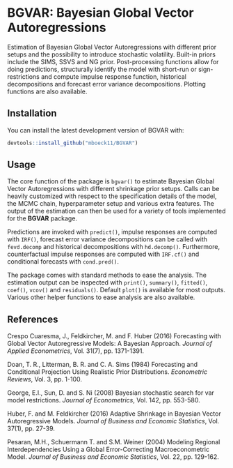 # BGVAR: Bayesian Global Vector Autoregressions

<!-- badges: start -->
<!-- badges: end -->

Estimation of Bayesian Global Vector Autoregressions with different prior setups and the possibility to introduce stochastic volatility. Built-in priors include the SIMS, SSVS and NG prior. Post-processing functions allow for doing predictions, structurally identify the model with short-run or sign-restrictions and compute impulse response function, historical decompositions and forecast error variance decompositions. Plotting functions are also available.

## Installation

You can install the latest development version of BGVAR with:

``` r
devtools::install_github("mboeck11/BGVAR")
```

## Usage

The core function of the package is `bgvar()` to estimate Bayesian Global Vector Autoregressions with different shrinkage prior setups. Calls can be heavily customized with respect to the specification details of the model, the MCMC chain, hyperparameter setup and various extra features. The output of the estimation can then be used for a variety of tools implemented for the **BGVAR** package.

Predictions are invoked with `predict()`, impulse responses are computed with `IRF()`, forecast error variance decompositions can be called with `fevd.decomp` and historical decompositions with `hd.decomp()`. Furthermore, counterfactual impulse responses are computed with `IRF.cf()` and conditional forecasts with `cond.pred()`. 

The package comes with standard methods to ease the analysis. The estimation output can be inspected with `print()`, `summary()`, `fitted()`, `coef()`, `vcov()` and `residuals()`. Default `plot()` is available for most outputs. Various other helper functions to ease analysis are also available.

## References

Crespo Cuaresma, J., Feldkircher, M. and F. Huber (2016) Forecasting with Global Vector Autoregressive Models: A Bayesian Approach. *Journal of Applied Econometrics*, Vol. 31(7), pp. 1371-1391.

Doan, T. R., Litterman, B. R. and C. A. Sims (1984) Forecasting and Conditional Projection Using Realistic Prior Distributions. *Econometric Reviews*, Vol. 3, pp. 1-100.

George, E.I., Sun, D. and S. Ni (2008) Bayesian stochastic search for var model restrictions. *Journal of Econometrics*, Vol. 142, pp. 553-580.

Huber, F. and M. Feldkircher (2016) Adaptive Shrinkage in Bayesian Vector Autoregressive Models. *Journal of Business and Economic Statistics*, Vol. 37(1), pp. 27-39.

Pesaran, M.H., Schuermann T. and S.M. Weiner (2004) Modeling Regional Interdependencies Using a Global Error-Correcting Macroeconometric Model. *Journal of Business and Economic Statistics*, Vol. 22, pp. 129-162.

